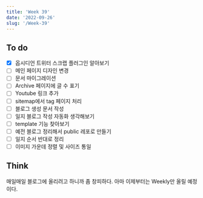 ```yaml
---
title: 'Week 39'
date: '2022-09-26'
slug: '/Week-39'
---
```


## To do

- [X] 옵시디언 트위터 스크랩 플러그인 알아보기
- [ ] 메인 페이지 디자인 변경
- [ ] 문서 마이그레이션
- [ ] Archive 페이지에 글 수 표기
- [ ] Youtube 링크 추가
- [ ] sitemap에서 tag 페이지 처리
- [ ] 블로그 생성 문서 작성
- [ ] 일지 블로그 작성 자동화 생각해보기
- [ ] template 기능 찾아보기
- [ ] 예전 블로그 정리해서 public 레포로 만들기
- [ ] 일지 순서 반대로 정리
- [ ] 이미지 가운데 정렬 및 사이즈 통일 

## Think

매일매일 블로그에 올리려고 하니까 좀 창피하다. 아마 이제부터는 Weekly만 올릴 예정이다.